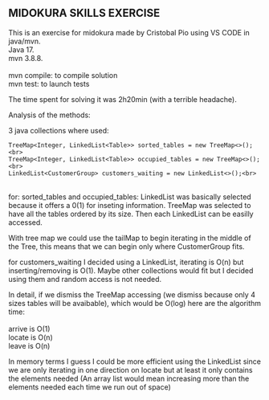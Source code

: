 ## MIDOKURA SKILLS EXERCISE

This is an exercise for midokura made by Cristobal Pio using VS CODE in java/mvn.<br>
Java 17.<br>
mvn 3.8.8.<br>
<br>
mvn compile: to compile solution<br>
mvn test: to launch tests<br>

The time spent for solving it was 2h20min (with a terrible headache).<br>

Analysis of the methods:

3 java collections where used:

    TreeMap<Integer, LinkedList<Table>> sorted_tables = new TreeMap<>();<br>
    TreeMap<Integer, LinkedList<Table>> occupied_tables = new TreeMap<>();<br>
    LinkedList<CustomerGroup> customers_waiting = new LinkedList<>();<br>
<br>
for: sorted_tables and occupied_tables:
LinkedList was basically selected because it offers a 0(1) for inseting information.
TreeMap was selected to have all the tables ordered by its size. Then each LinkedList can be
easilly accessed.

With tree map we could use the tailMap to begin iterating in the middle of the Tree,
this means that we can begin only where CustomerGroup fits.

for customers_waiting I decided using a LinkedList, iterating is O(n) but inserting/removing is O(1). Maybe other collections would fit but I decided using them
and random access is not needed.

In detail, if we dismiss the TreeMap accessing (we dismiss because only 4 sizes tables will be avaibable), which would be O(log) here are the
algorithm time: <br>
<br>
arrive is O(1) <br>
locate is O(n) <br>
leave is O(n)<br>

In memory terms I guess I could be more efficient using the LinkedList since we are 
only iterating in one direction on locate but at least it only contains the elements
needed (An array list would mean increasing more than the elements needed each time
we run out of space)


